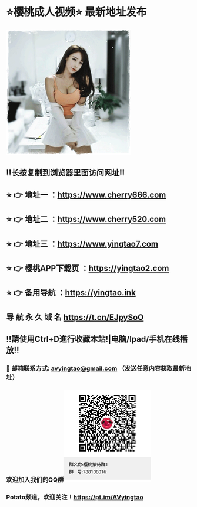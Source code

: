 # ⭐️樱桃成人视频⭐️ 最新地址发布 
![image](https://github.com/avyingtao/dz/raw/master/timg.gif)
## ‼️长按复制到浏览器里面访问网址‼️
## ⭐️ 👉 地址一 ：https://www.cherry666.com
## ⭐️ 👉 地址二 ：https://www.cherry520.com
## ⭐️ 👉 地址三 ：https://www.yingtao7.com
## ⭐️ 👉 樱桃APP下载页 ：https://yingtao2.com
## ⭐️ 👉 备用导航 ：https://yingtao.ink

## 导 航 永 久 域 名 https://t.cn/EJpySoO
## ‼️請使用Ctrl+D進行收藏本站!|电脑/Ipad/手机在线播放‼️
### 📧 邮箱联系方式: avyingtao@gmail.com （发送任意内容获取最新地址）
### 欢迎加入我们的QQ群![image](https://github.com/avyingtao/dz/raw/master/qqqun.png)
### Potato频道，欢迎关注！https://pt.im/AVyingtao
